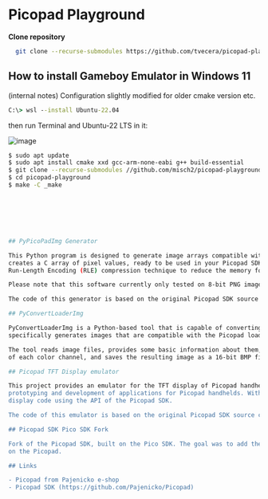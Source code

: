 # Picopad Playground

**Clone repository**

```bash
  git clone --recurse-submodules https://github.com/tvecera/picopad-playground
```

## How to install Gameboy Emulator in Windows 11

(internal notes)
Configuration slightly modified for older cmake version etc.


```cmd
C:\> wsl --install Ubuntu-22.04 
```

then run Terminal and Ubuntu-22 LTS in it:

![image](https://github.com/misch2/picopad-playground/assets/16558674/271df4ce-b1a0-458f-81df-c63d7e04d98a)

```bash
$ sudo apt update
$ sudo apt install cmake xxd gcc-arm-none-eabi g++ build-essential
$ git clone --recurse-submodules //github.com/misch2/picopad-playground
$ cd picopad-playground
$ make -C _make







## PyPicoPadImg Generator

This Python program is designed to generate image arrays compatible with Picopad SDK. It takes an image file as input and 
creates a C array of pixel values, ready to be used in your Picopad SDK software. The program utilizes the 
Run-Length Encoding (RLE) compression technique to reduce the memory footprint of the images.

Please note that this software currently only tested on 8-bit PNG images using a color lookup table (palette).

The code of this generator is based on the original Picopad SDK source code.

## PyConvertLoaderImg

PyConvertLoaderImg is a Python-based tool that is capable of converting images into 16-bit BMP images. This tool
specifically generates images that are compatible with the Picopad loader application.

The tool reads image files, provides some basic information about them, downsamples the images by reducing the bit depth
of each color channel, and saves the resulting image as a 16-bit BMP file.

## Picopad TFT Display emulator

This project provides an emulator for the TFT display of Picopad handheld devices. It's designed to assist in the
prototyping and development of applications for Picopad handhelds. With this tool, you can easily prepare and test your
display code using the API of the Picopad SDK.

The code of this emulator is based on the original Picopad SDK source code.

## Picopad SDK Pico SDK Fork

Fork of the Picopad SDK, built on the Pico SDK. The goal was to add the capability to use libraries for the Pico SDK 
on the Picopad.

## Links

- Picopad from Pajenicko e-shop
- Picopad SDK (https://github.com/Pajenicko/Picopad)

